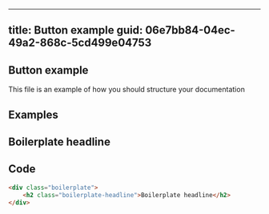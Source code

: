 ﻿---
title: Button example
guid: 06e7bb84-04ec-49a2-868c-5cd499e04753
----
## Button example
This file is an example of how you should structure your documentation

## Examples
<div class="davanmonet-preview">
    <div class="boilerplate">
        <h2 class="boilerplate-headline">Boilerplate headline</h2>
    </div>
</div>

## Code
```html
<div class="boilerplate">
    <h2 class="boilerplate-headline">Boilerplate headline</h2>
</div>
```  
